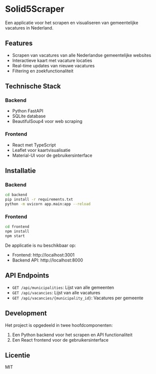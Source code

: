# Solid5Scraper

Een applicatie voor het scrapen en visualiseren van gemeentelijke vacatures in Nederland.

## Features

- Scrapen van vacatures van alle Nederlandse gemeentelijke websites
- Interactieve kaart met vacature locaties
- Real-time updates van nieuwe vacatures
- Filtering en zoekfunctionaliteit

## Technische Stack

### Backend
- Python FastAPI
- SQLite database
- BeautifulSoup4 voor web scraping

### Frontend
- React met TypeScript
- Leaflet voor kaartvisualisatie
- Material-UI voor de gebruikersinterface

## Installatie

### Backend

```bash
cd backend
pip install -r requirements.txt
python -m uvicorn app.main:app --reload
```

### Frontend

```bash
cd frontend
npm install
npm start
```

De applicatie is nu beschikbaar op:
- Frontend: http://localhost:3001
- Backend API: http://localhost:8000

## API Endpoints

- `GET /api/municipalities`: Lijst van alle gemeenten
- `GET /api/vacancies`: Lijst van alle vacatures
- `GET /api/vacancies/{municipality_id}`: Vacatures per gemeente

## Development

Het project is opgedeeld in twee hoofdcomponenten:
1. Een Python backend voor het scrapen en API functionaliteit
2. Een React frontend voor de gebruikersinterface

## Licentie

MIT 
